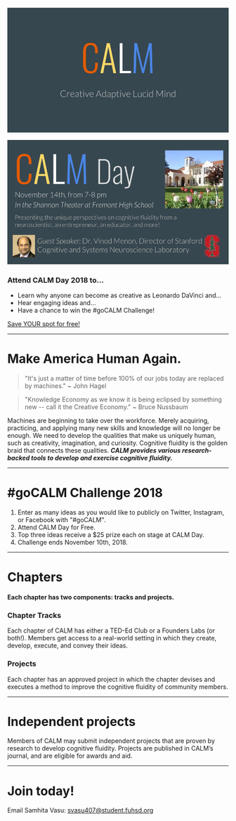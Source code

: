 ![](newCALMLogo.jpg)

![](CALMDayPoster.png)

### Attend CALM Day 2018 to...
* Learn why anyone can become as creative as Leonardo DaVinci and...  
* Hear engaging ideas and... 
* Have a chance to win the #goCALM Challenge!

[Save YOUR spot for free!](https://www.eventbrite.com/e/calm-day-2018-tickets-52036495559?fbclid=IwAR2GwWtxIM44jifvNiULjS2LDz7umN1TDT81S5S3qO44BxGR2x9Hnpbprk0)

------
# Make America Human Again.
> "It's just a matter of time before 100% of our jobs today are replaced by machines."
  ~ John Hagel
  
> "Knowledge Economy as we know it is being eclipsed by something new -- call it the Creative Economy."
  ~ Bruce Nussbaum

Machines are beginning to take over the workforce. Merely acquiring, practicing, and applying many new skills and knowledge will no longer be enough. We need to develop the qualities that make us uniquely human, such as creativity, imagination, and curiosity. Cognitive fluidity is the golden braid that connects these qualities. ***CALM provides various research-backed tools to develop and exercise cognitive fluidity.***
&nbsp;

--------
# #goCALM Challenge 2018
1. Enter as many ideas as you would like to publicly on Twitter, Instagram, or Facebook with "#goCALM".
2. Attend CALM Day for Free.
3. Top three ideas receive a $25 prize each on stage at CALM Day.
4. Challenge ends November 10th, 2018.

--------
# Chapters
#### Each chapter has two components: tracks and projects. 
### Chapter Tracks
Each chapter of CALM has either a TED-Ed Club or a Founders Labs (or both!). Members get access to a real-world setting in which they create, develop, execute, and convey their ideas.
### Projects
Each chapter has an approved project in which the chapter devises and executes a method to improve the cognitive fluidity of community members. 

-------
# Independent projects
Members of CALM may submit independent projects that are proven by research to develop cognitive fluidity. Projects are published in CALM’s journal, and are eligible for awards and aid.
&nbsp;

-------
# Join today!
<!-- <form action="mailto:svasu407@student.fuhsd.org" method="post" enctype="text/plain">
Name:<br>
<input type="text" name="name"><br>
E-mail:<br>
<input type="text" name="mail"><br>
School:<br>
<input type="text" name="school"><br>
Grade:<br>
<input type="text" name="grade"><br>
Comment:<br>
<input type="text" name="comment" size="50"><br><br>
<input type="submit" value="Send">
<input type="reset" value="Reset">
</form> -->
Email Samhita Vasu: <a href="mailto:svasu407@student.fuhsd.org">svasu407@student.fuhsd.org</a>
&nbsp;
&nbsp;
<!-- This is Creative Adaptive Lucid Mind's new website. Here is the [old website](https://samhitavasu.github.io/gocalm.github.io). -->
